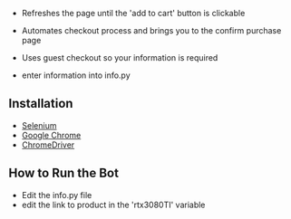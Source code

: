 - Refreshes the page until the 'add to cart' button is clickable
- Automates checkout process and brings you to the confirm purchase page
- Uses guest checkout so your information is required

- enter information into info.py

## Installation

- [Selenium](https://www.selenium.dev/downloads/)
- [Google Chrome](https://www.google.com/chrome/)
- [ChromeDriver](https://chromedriver.chromium.org/downloads)

## How to Run the Bot

- Edit the info.py file
- edit the link to product in the 'rtx3080TI' variable


